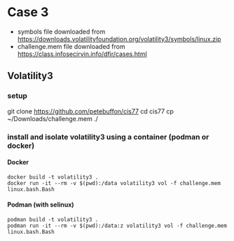 # Case 3

* symbols file downloaded from https://downloads.volatilityfoundation.org/volatility3/symbols/linux.zip
* challenge.mem file downloaded from https://class.infosecirvin.info/dfir/cases.html

## Volatility3

### setup
git clone https://github.com/petebuffon/cis77
cd cis77
cp ~/Downloads/challenge.mem ./

### install and isolate volatility3 using a container (podman or docker)

#### Docker
```
docker build -t volatility3 .
docker run -it --rm -v $(pwd):/data volatility3 vol -f challenge.mem linux.bash.Bash
```
#### Podman (with selinux)
```
podman build -t volatility3 .
podman run -it --rm -v $(pwd):/data:z volatility3 vol -f challenge.mem linux.bash.Bash
```
